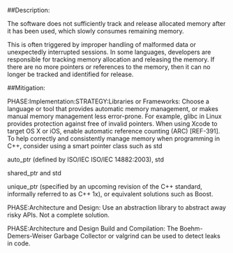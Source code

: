 ##Description:

The software does not sufficiently track and release allocated memory after it has been used, which slowly consumes remaining memory.

This is often triggered by improper handling of malformed data or unexpectedly interrupted sessions. In some languages, developers are responsible for tracking memory allocation and releasing the memory. If there are no more pointers or references to the memory, then it can no longer be tracked and identified for release.

##Mitigation:


PHASE:Implementation:STRATEGY:Libraries or Frameworks:
Choose a language or tool that provides automatic memory management, or makes manual memory management less error-prone. For example, glibc in Linux provides protection against free of invalid pointers. When using Xcode to target OS X or iOS, enable automatic reference counting (ARC) [REF-391]. To help correctly and consistently manage memory when programming in C++, consider using a smart pointer class such as std

auto_ptr (defined by ISO/IEC ISO/IEC 14882:2003), std

shared_ptr and std

unique_ptr (specified by an upcoming revision of the C++ standard, informally referred to as C++ 1x), or equivalent solutions such as Boost.

PHASE:Architecture and Design:
Use an abstraction library to abstract away risky APIs. Not a complete solution.

PHASE:Architecture and Design Build and Compilation:
The Boehm-Demers-Weiser Garbage Collector or valgrind can be used to detect leaks in code.

